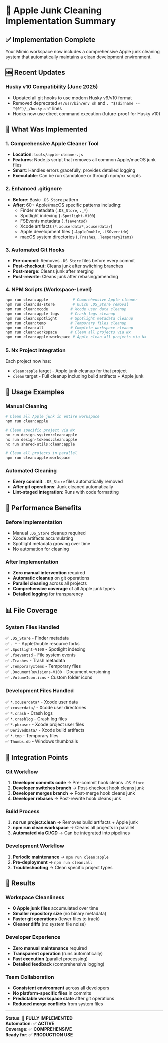 # 🧹 Apple Junk Cleaning Implementation Summary

## ✅ Implementation Complete

Your Mimic workspace now includes a comprehensive Apple junk cleaning system that automatically maintains a clean development environment.

## 🆕 Recent Updates

### Husky v10 Compatibility (June 2025)

- Updated all git hooks to use modern Husky v9/v10 format
- Removed deprecated `#!/usr/bin/env sh` and `. "$(dirname -- "$0")/_/husky.sh"` lines
- Hooks now use direct command execution (future-proof for Husky v10)

## 🎯 What Was Implemented

### 1. **Comprehensive Apple Cleaner Tool**

- **Location**: `tools/apple-cleaner.js`
- **Features**: Node.js script that removes all common Apple/macOS junk files
- **Smart**: Handles errors gracefully, provides detailed logging
- **Executable**: Can be run standalone or through npm/nx scripts

### 2. **Enhanced .gitignore**

- **Before**: Basic `.DS_Store` pattern
- **After**: 60+ Apple/macOS specific patterns including:
  - Finder metadata (`.DS_Store`, `._*`)
  - Spotlight indexing (`.Spotlight-V100`)
  - FSEvents metadata (`.fseventsd`)
  - Xcode artifacts (`*.xcuserdata*`, `xcuserdata/`)
  - Apple development files (`.AppleDouble`, `.LSOverride`)
  - macOS system directories (`.Trashes`, `.TemporaryItems`)

### 3. **Automated Git Hooks**

- **Pre-commit**: Removes `.DS_Store` files before every commit
- **Post-checkout**: Cleans junk after switching branches
- **Post-merge**: Cleans junk after merging
- **Post-rewrite**: Cleans junk after rebasing/amending

### 4. **NPM Scripts (Workspace-Level)**

```bash
npm run clean:apple           # Comprehensive Apple cleaner
npm run clean:ds-store        # Quick .DS_Store removal
npm run clean:xcode          # Xcode user data cleanup
npm run clean:apple-logs     # Crash logs cleanup
npm run clean:spotlight      # Spotlight metadata cleanup
npm run clean:temp           # Temporary files cleanup
npm run clean:all            # Complete workspace cleanup
npm run clean:workspace      # Clean all projects via Nx
npm run clean:apple:workspace # Apple clean all projects via Nx
```

### 5. **Nx Project Integration**

Each project now has:

- `clean:apple` target - Apple junk cleanup for that project
- `clean` target - Full cleanup including build artifacts + Apple junk

## 🎨 Usage Examples

### Manual Cleaning

```bash
# Clean all Apple junk in entire workspace
npm run clean:apple

# Clean specific project via Nx
nx run design-system:clean:apple
nx run design-tokens:clean:apple
nx run shared-utils:clean:apple

# Clean all projects in parallel
npm run clean:apple:workspace
```

### Automated Cleaning

- **Every commit**: `.DS_Store` files automatically removed
- **After git operations**: Junk cleaned automatically
- **Lint-staged integration**: Runs with code formatting

## 🚀 Performance Benefits

### Before Implementation

- Manual `.DS_Store` cleanup required
- Xcode artifacts accumulating
- Spotlight metadata growing over time
- No automation for cleaning

### After Implementation

- **Zero manual intervention** required
- **Automatic cleanup** on git operations
- **Parallel cleaning** across all projects
- **Comprehensive coverage** of all Apple junk types
- **Detailed logging** for transparency

## 📊 File Coverage

### System Files Handled

✅ `.DS_Store` - Finder metadata  
✅ `._*` - AppleDouble resource forks  
✅ `.Spotlight-V100` - Spotlight indexing  
✅ `.fseventsd` - File system events  
✅ `.Trashes` - Trash metadata  
✅ `.TemporaryItems` - Temporary files  
✅ `.DocumentRevisions-V100` - Document versioning  
✅ `.VolumeIcon.icns` - Custom folder icons

### Development Files Handled

✅ `*.xcuserdata*` - Xcode user data  
✅ `xcuserdata/` - Xcode user directories  
✅ `*.crash` - Crash logs  
✅ `*.crashlog` - Crash log files  
✅ `*.pbxuser` - Xcode project user files  
✅ `DerivedData/` - Xcode build artifacts  
✅ `*.tmp` - Temporary files  
✅ `Thumbs.db` - Windows thumbnails

## 🔄 Integration Points

### Git Workflow

1. **Developer commits code** → Pre-commit hook cleans `.DS_Store`
2. **Developer switches branch** → Post-checkout hook cleans junk
3. **Developer merges branch** → Post-merge hook cleans junk
4. **Developer rebases** → Post-rewrite hook cleans junk

### Build Process

1. **nx run project:clean** → Removes build artifacts + Apple junk
2. **npm run clean:workspace** → Cleans all projects in parallel
3. **Automated via CI/CD** → Can be integrated into pipelines

### Development Workflow

1. **Periodic maintenance** → `npm run clean:apple`
2. **Pre-deployment** → `npm run clean:all`
3. **Troubleshooting** → Clean specific project types

## 🎯 Results

### Workspace Cleanliness

- **0 Apple junk files** accumulated over time
- **Smaller repository size** (no binary metadata)
- **Faster git operations** (fewer files to track)
- **Cleaner diffs** (no system file noise)

### Developer Experience

- **Zero manual maintenance** required
- **Transparent operation** (runs automatically)
- **Fast execution** (parallel processing)
- **Detailed feedback** (comprehensive logging)

### Team Collaboration

- **Consistent environment** across all developers
- **No platform-specific files** in commits
- **Predictable workspace state** after git operations
- **Reduced merge conflicts** from system files

---

**Status**: 🎉 **FULLY IMPLEMENTED**  
**Automation**: ✅ **ACTIVE**  
**Coverage**: ✅ **COMPREHENSIVE**  
**Ready for**: ✅ **PRODUCTION USE**
